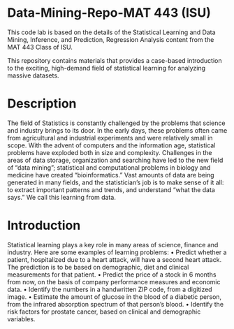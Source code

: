 # Data-Mining-Repo-MAT 443 (ISU)

This code lab is based on the details of the Statistical Learning and Data Mining, Inference, and Prediction, Regression Analysis content from the MAT 443 Class of ISU.

This repository contains materials that provides a case-based introduction to the exciting, high-demand field of statistical learning for analyzing massive datasets.

# Description

The field of Statistics is constantly challenged by the problems that science and industry brings to its door. In the early days, these problems often came from agricultural 
and industrial experiments and were relatively small in scope. With the advent of computers and the information age, statistical problems have exploded both in size and complexity. 
Challenges in the areas of data storage, organization and searching have led to the new field of “data mining”; statistical and computational problems in biology and medicine have 
created “bioinformatics.” Vast amounts of data are being generated in many fields, and the statistician’s job is to make sense of it all: to extract important patterns and trends, 
and understand “what the data says.” We call this learning from data.

# Introduction

Statistical learning plays a key role in many areas of science, finance and industry. Here are some examples of learning problems: • Predict whether a patient, hospitalized due to 
a heart attack, will have a second heart attack. The prediction is to be based on demographic, diet and clinical measurements for that patient. • Predict the price of a stock in 6 
months from now, on the basis of company performance measures and economic data. • Identify the numbers in a handwritten ZIP code, from a digitized image. • Estimate the amount of 
glucose in the blood of a diabetic person, from the infrared absorption spectrum of that person’s blood. • Identify the risk factors for prostate cancer, based on clinical and 
demographic variables.
